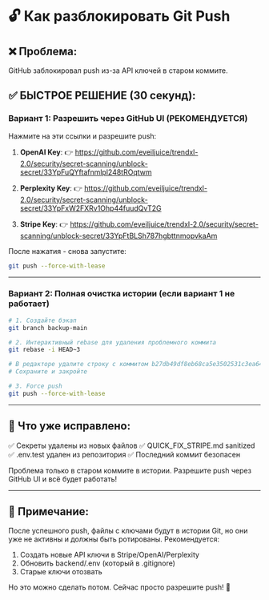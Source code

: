 # 🔓 Как разблокировать Git Push

## ❌ Проблема:
GitHub заблокировал push из-за API ключей в старом коммите.

## ✅ БЫСТРОЕ РЕШЕНИЕ (30 секунд):

### Вариант 1: Разрешить через GitHub UI (РЕКОМЕНДУЕТСЯ)

Нажмите на эти ссылки и разрешите push:

1. **OpenAI Key**:
   👉 https://github.com/eveiljuice/trendxl-2.0/security/secret-scanning/unblock-secret/33YpFuQYftafnmlpl248tROqtwm

2. **Perplexity Key**:
   👉 https://github.com/eveiljuice/trendxl-2.0/security/secret-scanning/unblock-secret/33YpFxW2FXRv1Ohp44fuudQvT2G

3. **Stripe Key**:
   👉 https://github.com/eveiljuice/trendxl-2.0/security/secret-scanning/unblock-secret/33YpFtBLSh787hgbttnmopvkaAm

После нажатия - снова запустите:
```bash
git push --force-with-lease
```

---

### Вариант 2: Полная очистка истории (если вариант 1 не работает)

```bash
# 1. Создайте бэкап
git branch backup-main

# 2. Интерактивный rebase для удаления проблемного коммита
git rebase -i HEAD~3

# В редакторе удалите строку с коммитом b27db49df8eb68ca5e3502531c3ea64c6e2f3272
# Сохраните и закройте

# 3. Force push
git push --force-with-lease
```

---

## 🎯 Что уже исправлено:

✅ Секреты удалены из новых файлов
✅ QUICK_FIX_STRIPE.md sanitized
✅ .env.test удален из репозитория
✅ Последний коммит безопасен

Проблема только в старом коммите в истории. Разрешите push через GitHub UI и всё будет работать!

---

## 📝 Примечание:

После успешного push, файлы с ключами будут в истории Git, но они уже не активны и должны быть ротированы. Рекомендуется:
1. Создать новые API ключи в Stripe/OpenAI/Perplexity
2. Обновить backend/.env (который в .gitignore)
3. Старые ключи отозвать

Но это можно сделать потом. Сейчас просто разрешите push! 🚀









